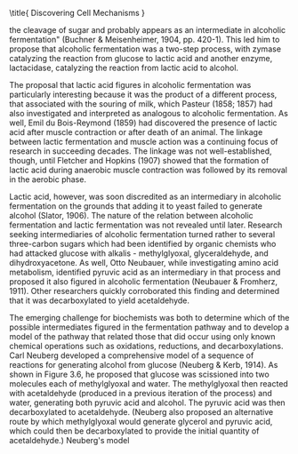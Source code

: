 \title{
Discovering Cell Mechanisms
}

the cleavage of sugar and probably appears as an intermediate in alcoholic fermentation" (Buchner \& Meisenheimer, 1904, pp. 420-1). This led him to propose that alcoholic fermentation was a two-step process, with zymase catalyzing the reaction from glucose to lactic acid and another enzyme, lactacidase, catalyzing the reaction from lactic acid to alcohol.

The proposal that lactic acid figures in alcoholic fermentation was particularly interesting because it was the product of a different process, that associated with the souring of milk, which Pasteur (1858; 1857) had also investigated and interpreted as analogous to alcoholic fermentation. As well, Emil du Bois-Reymond (1859) had discovered the presence of lactic acid after muscle contraction or after death of an animal. The linkage between lactic fermentation and muscle action was a continuing focus of research in succeeding decades. The linkage was not well-established, though, until Fletcher and Hopkins (1907) showed that the formation of lactic acid during anaerobic muscle contraction was followed by its removal in the aerobic phase.

Lactic acid, however, was soon discredited as an intermediary in alcoholic fermentation on the grounds that adding it to yeast failed to generate alcohol (Slator, 1906). The nature of the relation between alcoholic fermentation and lactic fermentation was not revealed until later. Research seeking intermediaries of alcoholic fermentation turned rather to several three-carbon sugars which had been identified by organic chemists who had attacked glucose with alkalis - methylglyoxal, glyceraldehyde, and dihydroxyacetone. As well, Otto Neubauer, while investigating amino acid metabolism, identified pyruvic acid as an intermediary in that process and proposed it also figured in alcoholic fermentation (Neubauer \& Fromherz, 1911). Other researchers quickly corroborated this finding and determined that it was decarboxylated to yield acetaldehyde.

The emerging challenge for biochemists was both to determine which of the possible intermediates figured in the fermentation pathway and to develop a model of the pathway that related those that did occur using only known chemical operations such as oxidations, reductions, and decarboxylations. Carl Neuberg developed a comprehensive model of a sequence of reactions for generating alcohol from glucose (Neuberg \& Kerb, 1914). As shown in Figure 3.6, he proposed that glucose was scissioned into two molecules each of methylglyoxal and water. The methylglyoxal then reacted with acetaldehyde (produced in a previous iteration of the process) and water, generating both pyruvic acid and alcohol. The pyruvic acid was then decarboxylated to acetaldehyde. (Neuberg also proposed an alternative route by which methylglyoxal would generate glycerol and pyruvic acid, which could then be decarboxylated to provide the initial quantity of acetaldehyde.) Neuberg's model